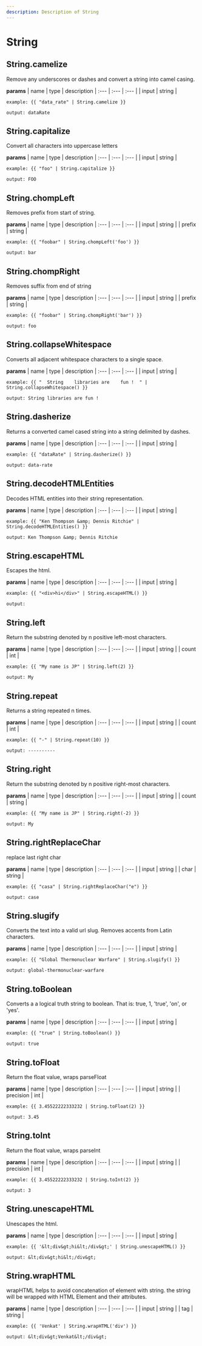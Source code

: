 ```yaml
---
description: Description of String
---
```


# String


## String.camelize
Remove any underscores or dashes and convert a string into camel casing.


**params**
    | name | type  | description
    | :--- | :---  | :---        |
    | input | string  | 


```
example: {{ "data_rate" | String.camelize }}

output: dataRate
```
## String.capitalize
Convert all characters into uppercase letters


**params**
    | name | type  | description
    | :--- | :---  | :---        |
    | input | string  | 


```
example: {{ "foo" | String.capitalize }}

output: FOO
```
## String.chompLeft
Removes prefix from start of string.


**params**
    | name | type  | description
    | :--- | :---  | :---        |
    | input | string  | 
    | prefix | string  | 


```
example: {{ "foobar" | String.chompLeft('foo') }}

output: bar
```
## String.chompRight
Removes suffix from end of string


**params**
    | name | type  | description
    | :--- | :---  | :---        |
    | input | string  | 
    | prefix | string  | 


```
example: {{ "foobar" | String.chompRight('bar') }}

output: foo
```
## String.collapseWhitespace
Converts all adjacent whitespace characters to a single space.


**params**
    | name | type  | description
    | :--- | :---  | :---        |
    | input | string  | 


```
example: {{ "  String    libraries are    fun !  " | String.collapseWhitespace() }}

output: String libraries are fun !
```
## String.dasherize
Returns a converted camel cased string into a string delimited by dashes.


**params**
    | name | type  | description
    | :--- | :---  | :---        |
    | input | string  | 


```
example: {{ "dataRate" | String.dasherize() }}

output: data-rate
```
## String.decodeHTMLEntities
Decodes HTML entities into their string representation.


**params**
    | name | type  | description
    | :--- | :---  | :---        |
    | input | string  | 


```
example: {{ "Ken Thompson &amp; Dennis Ritchie" | String.decodeHTMLEntities() }}

output: Ken Thompson &amp; Dennis Ritchie
```
## String.escapeHTML
Escapes the html.


**params**
    | name | type  | description
    | :--- | :---  | :---        |
    | input | string  | 


```
example: {{ "<div>hi</div>" | String.escapeHTML() }}

output: 
```
## String.left
Return the substring denoted by n positive left-most characters.


**params**
    | name | type  | description
    | :--- | :---  | :---        |
    | input | string  | 
    | count | int  | 


```
example: {{ "My name is JP" | String.left(2) }}

output: My
```
## String.repeat
Returns a string repeated n times.


**params**
    | name | type  | description
    | :--- | :---  | :---        |
    | input | string  | 
    | count | int  | 


```
example: {{ "-" | String.repeat(10) }}

output: ----------
```
## String.right
Return the substring denoted by n positive right-most characters.


**params**
    | name | type  | description
    | :--- | :---  | :---        |
    | input | string  | 
    | count | string  | 


```
example: {{ "My name is JP" | String.right(-2) }}

output: My
```
## String.rightReplaceChar
replace last right char


**params**
    | name | type  | description
    | :--- | :---  | :---        |
    | input | string  | 
    | char | string  | 


```
example: {{ "casa" | String.rightReplaceChar("e") }}

output: case
```
## String.slugify
Converts the text into a valid url slug. Removes accents from Latin characters.


**params**
    | name | type  | description
    | :--- | :---  | :---        |
    | input | string  | 


```
example: {{ "Global Thermonuclear Warfare" | String.slugify() }}

output: global-thermonuclear-warfare
```
## String.toBoolean
Converts a a logical truth string to boolean. That is: true, 1, &#x27;true&#x27;, &#x27;on&#x27;, or &#x27;yes&#x27;.


**params**
    | name | type  | description
    | :--- | :---  | :---        |
    | input | string  | 


```
example: {{ "true" | String.toBoolean() }}

output: true
```
## String.toFloat
Return the float value, wraps parseFloat


**params**
    | name | type  | description
    | :--- | :---  | :---        |
    | input | string  | 
    | precision | int  | 


```
example: {{ 3.45522222333232 | String.toFloat(2) }}

output: 3.45
```
## String.toInt
Return the float value, wraps parseInt


**params**
    | name | type  | description
    | :--- | :---  | :---        |
    | input | string  | 
    | precision | int  | 


```
example: {{ 3.45522222333232 | String.toInt(2) }}

output: 3
```
## String.unescapeHTML
Unescapes the html.


**params**
    | name | type  | description
    | :--- | :---  | :---        |
    | input | string  | 


```
example: {{ '&lt;div&gt;hi&lt;/div&gt;' | String.unescapeHTML() }}

output: &lt;div&gt;hi&lt;/div&gt;
```
## String.wrapHTML
wrapHTML helps to avoid concatenation of element with string. the string will be wrapped with HTML Element and their attributes.


**params**
    | name | type  | description
    | :--- | :---  | :---        |
    | input | string  | 
    | tag | string  | 


```
example: {{ 'Venkat' | String.wrapHTML('div') }}

output: &lt;div&gt;Venkat&lt;/div&gt;
```


